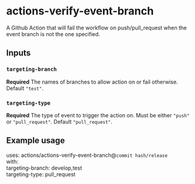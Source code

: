 # actions-verify-event-branch

A Github Action that will fail the workflow on push/pull_request when the event branch is not the one specified.

## Inputs

### `targeting-branch`

**Required** The names of branches to allow action on or fail otherwise. Default `"test"`.

### `targeting-type`

**Required** The type of event to trigger the action on. Must be either `"push"` or `"pull_request"`. Default `"pull_request"`.

## Example usage

uses: actions/actions-verify-event-branch@`commit hash/release`  
with:  
    targeting-branch: develop,test  
    targeting-type: pull_request
